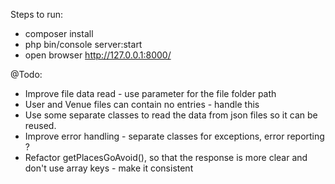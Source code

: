 Steps to run:

* composer install
* php bin/console server:start
* open browser http://127.0.0.1:8000/

@Todo:

* Improve file data read - use parameter for the file folder path
* User and Venue files can contain no entries - handle this
* Use some separate classes to read the data from json files so it can be reused.
* Improve error handling - separate classes for exceptions, error reporting ?
* Refactor getPlacesGoAvoid(), so that the response is more clear and don't use array keys - make it consistent